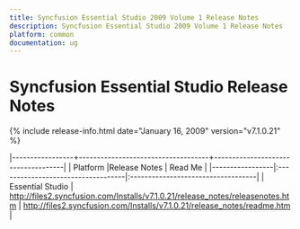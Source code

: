 ```yaml
---
title: Syncfusion Essential Studio 2009 Volume 1 Release Notes  
description: Syncfusion Essential Studio 2009 Volume 1 Release Notes  
platform: common
documentation: ug
---
```


# Syncfusion Essential Studio Release Notes  

{% include release-info.html date="January 16, 2009"  version="v7.1.0.21" %} 

|-----------------+------------------------------------+------------------------------------|
|   Platform      |Release Notes                       | Read Me                            |
|-----------------|:-----------------------------------|:-----------------------------------|
| Essential Studio  | <http://files2.syncfusion.com/Installs/v7.1.0.21/release_notes/releasenotes.htm> | <http://files2.syncfusion.com/Installs/v7.1.0.21/release_notes/readme.htm> |



